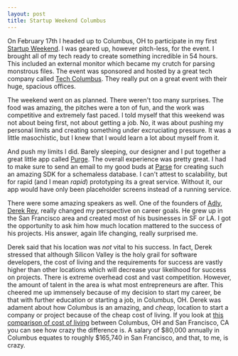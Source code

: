 ```yaml
---
layout: post
title: Startup Weekend Columbus
---
```


On February 17th I headed up to Columbus, OH to participate in my first [Startup Weekend](http://startupweekend.org/). I was geared up, however pitch-less, for the event. I brought all of my tech ready to create something incredible in 54 hours. This included an external monitor which became my crutch for parsing monstrous files. The event was sponsored and hosted by a great tech company called [Tech Columbus](http://www.techcolumbus.org/). They really put on a great event with their huge, spacious offices.

The weekend went on as planned. There weren't too many surprises. The food was amazing, the pitches were a ton of fun, and the work was competitive and extremely fast paced. I told myself that this weekend was not about being first, not about getting a job. No, it was about pushing my personal limits and creating something under excruciating pressure. It was a little masochistic, but I knew that I would learn a lot about myself from it.

And push my limits I did. Barely sleeping, our designer and I put together a great little app called [Purge](http://purgestuff.com/). The overall experience was pretty great. I had to make sure to send an email to my good buds at [Parse](http://www.parse.com/) for creating such an amazing SDK for a schemaless database. I can't attest to scalability, but for rapid (and I mean *rapid*) prototyping its a great service. Without it, our app would have only been placeholder screens instead of a running service.

There were some amazing speakers as well. One of the founders of [Adly](http://adly.com/), [Derek Rey](https://twitter.com/#!/d_rey), really changed my perspective on career goals. He grew up in the San Francisco area and created most of his businesses in SF or LA. I got the opportunity to ask him how much location mattered to the success of his projects. His answer, again life changing, really surprised me. 

Derek said that his location was *not* vital to his success. In fact, Derek stressed that although Silicon Valley is the holy grail for software developers, the cost of living and the requirements for success are vastly higher than other locations which will decrease your likelihood for success on projects. There is extreme overhead cost and vast competition. However, the amount of talent in the area is what most entrepreneurs are after. This cheered me up immensely because of my decision to start my career, be that with further education or starting a job, in Columbus, OH. Derek was adament about how Columbus is an amazing, and *cheap*, location to start a company or project because of the cheap cost of living. If you look at [this comparison of cost of living](http://www.bestplaces.net/col/?salary=80000&city1=53918000&city2=50667000) between Columbus, OH and San Francisco, CA you can see how crazy the difference is. A salary of $80,000 annually in Columbus equates to roughly $165,740 in San Francisco, and that, to me, is crazy.
